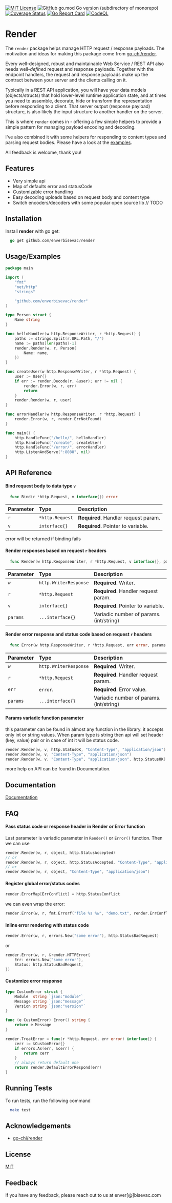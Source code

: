 [![MIT License](https://img.shields.io/badge/License-MIT-green.svg)](https://choosealicense.com/licenses/mit/)
![GitHub go.mod Go version (subdirectory of monorepo)](https://img.shields.io/github/go-mod/go-version/enverbisevac/render)
[![Coverage Status](https://coveralls.io/repos/github/enverbisevac/render/badge.svg?branch=main)](https://coveralls.io/github/enverbisevac/render?branch=main)
[![Go Report Card](https://goreportcard.com/badge/github.com/enverbisevac/render)](https://goreportcard.com/report/github.com/enverbisevac/render)
[![CodeQL](https://github.com/enverbisevac/render/actions/workflows/codeql-analysis.yaml/badge.svg)](https://github.com/enverbisevac/render/actions/workflows/codeql-analysis.yaml)

# Render

The `render` package helps manage HTTP request / response payloads. The motivation and
ideas for making this package come from [go-chi/render](https://github.com/go-chi/render).

Every well-designed, robust and maintainable Web Service / REST API also needs
well-_defined_ request and response payloads. Together with the endpoint handlers,
the request and response payloads make up the contract between your server and the
clients calling on it.

Typically in a REST API application, you will have your data models (objects/structs)
that hold lower-level runtime application state, and at times you need to assemble,
decorate, hide or transform the representation before responding to a client. That
server output (response payload) structure, is also likely the input structure to
another handler on the server.

This is where `render` comes in - offering a few simple helpers to provide a simple
pattern for managing payload encoding and decoding.

I've also combined it with some helpers for responding to content types and parsing
request bodies. Please have a look at the [examples](./examples/getting_started/README.md).

All feedback is welcome, thank you!

## Features

- Very simple api
- Map of defaults error and statusCode
- Customizable error handling
- Easy decoding uploads based on request body and content type
- Switch encoders/decoders with some popular open source lib // TODO

## Installation

Install **render** with go get:

```go
  go get github.com/enverbisevac/render
```

## Usage/Examples

```go
package main

import (
	"fmt"
	"net/http"
	"strings"

	"github.com/enverbisevac/render"
)

type Person struct {
	Name string
}

func helloHandler(w http.ResponseWriter, r *http.Request) {
	paths := strings.Split(r.URL.Path, "/")
	name := paths[len(paths)-1]
	render.Render(w, r, Person{
		Name: name,
	})
}

func createUser(w http.ResponseWriter, r *http.Request) {
	user := User{}
	if err := render.Decode(r, &user); err != nil {
		render.Error(w, r, err)
		return
	}
	render.Render(w, r, user)
}

func errorHandler(w http.ResponseWriter, r *http.Request) {
	render.Error(w, r, render.ErrNotFound)
}

func main() {
    http.HandleFunc("/hello/", helloHandler)
    http.HandleFunc("/create", createUser)
	http.HandleFunc("/error/", errorHandler)
	http.ListenAndServe(":8088", nil)
}
```

## API Reference

#### Bind request body to data type `v`

```go
  func Bind(r *http.Request, v interface{}) error
```

| Parameter | Type            | Description                          |
| :-------- | :-------------- | :----------------------------------- |
| `r`       | `*http.Request` | **Required**. Handler request param. |
| `v`       | `interface{}`   | **Required**. Pointer to variable.   |

error will be returned if binding fails

#### Render responses based on request `r` headers

```go
  func Render(w http.ResponseWriter, r *http.Request, v interface{}, params ...interface{})
```

| Parameter | Type                  | Description                             |
| :-------- | :-------------------- | :-------------------------------------- |
| `w`       | `http.WriterResponse` | **Required**. Writer.                   |
| `r`       | `*http.Request`       | **Required**. Handler request param.    |
| `v`       | `interface{}`         | **Required**. Pointer to variable.      |
| `params`  | `...interface{}`      | Variadic number of params. (int/string) |

#### Render error response and status code based on request `r` headers

```go
  func Error(w http.ResponseWriter, r *http.Request, err error, params ...interface{})
```

| Parameter | Type                  | Description                             |
| :-------- | :-------------------- | :-------------------------------------- |
| `w`       | `http.WriterResponse` | **Required**. Writer.                   |
| `r`       | `*http.Request`       | **Required**. Handler request param.    |
| `err`     | `error`.              | **Required**. Error value.              |
| `params`  | `...interface{}`      | Variadic number of params. (int/string) |

#### Params variadic function parameter

this parameter can be found in almost any function in the library. it accepts only int or string values. When param type is string then api will set header (key, value) pair or in case of int it will be status code.

```go
render.Render(w, v, http.StatusOK, "Content-Type", "application/json")
render.Render(w, v, "Content-Type", "application/json")
render.Render(w, v, "Content-Type", "application/json", http.StatusOK)
```

more help on API can be found in Documentation.

## Documentation

[Documentation](https://linktodocumentation)

## FAQ

#### Pass status code or response header in Render or Error function

Last parameter is variadic parameter in `Render()` or `Error()` function. Then we can
use

```go
render.Render(w, r, object, http.StatusAccepted)
// or
render.Render(w, r, object, http.StatusAccepted, "Content-Type", "application/json")
// or
render.Render(w, r, object, "Content-Type", "application/json")
```

#### Register global error/status codes

```go
render.ErrorMap[ErrConflict] = http.StatusConflict
```

we can even wrap the error:

```go
render.Error(w, r, fmt.Errorf("file %s %w", "demo.txt", render.ErrConflict))
```

#### Inline error rendering with status code

```go
render.Error(w, r, errors.New("some error"), http.StatusBadRequest)
```

or

```go
render.Error(w, r, &render.HTTPError{
    Err: errors.New("some error"),
    Status: http.StatusBadRequest,
})
```

#### Customize error response

```go
type CustomError struct {
    Module  string `json:"module"`
    Message string `json:"message"`
    Version string `json:"version"`
}

func (e CustomError) Error() string {
    return e.Message
}

render.TreatError = func(r *http.Request, err error) interface{} {
	cerr := &CustomError{}
	if errors.As(err, &cerr) {
		return cerr
    }
    // always return default one
    return render.DefaultErrorRespond(err)
}
```

## Running Tests

To run tests, run the following command

```bash
  make test
```

## Acknowledgements

- [go-chi/render](https://github.com/go-chi/render)

## License

[MIT](https://choosealicense.com/licenses/mit/)

## Feedback

If you have any feedback, please reach out to us at enver[@]bisevac.com

